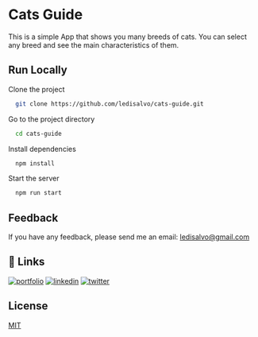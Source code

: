 
# Cats Guide

This is a simple App that shows you many breeds of cats. You can select any breed and see the main characteristics of them.




## Run Locally

Clone the project

```bash
  git clone https://github.com/ledisalvo/cats-guide.git
```

Go to the project directory

```bash
  cd cats-guide
```

Install dependencies

```bash
  npm install
```

Start the server

```bash
  npm run start
```


## Feedback

If you have any feedback, please send me an email: ledisalvo@gmail.com


## 🔗 Links
[![portfolio](https://img.shields.io/badge/my_portfolio-000?style=for-the-badge&logo=ko-fi&logoColor=white)](https://github.com/ledisalvo)
[![linkedin](https://img.shields.io/badge/linkedin-0A66C2?style=for-the-badge&logo=linkedin&logoColor=white)](https://www.linkedin.com/in/leonardo-di-salvo//)
[![twitter](https://img.shields.io/badge/twitter-1DA1F2?style=for-the-badge&logo=twitter&logoColor=white)](https://twitter.com/PullCommitPush)


## License

[MIT](https://choosealicense.com/licenses/mit/)

